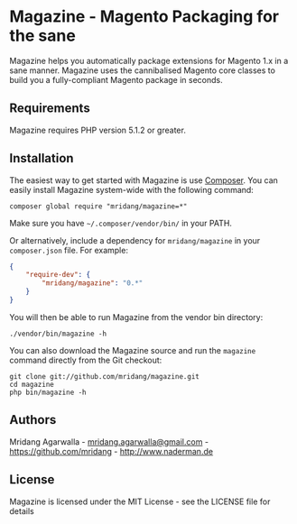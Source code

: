 # Magazine - Magento Packaging for the sane

Magazine helps you automatically package extensions for Magento 1.x in a sane manner. Magazine uses the cannibalised Magento core classes to build you a fully-compliant Magento package in seconds.

Requirements
------------

Magazine requires PHP version 5.1.2 or greater.

Installation
------------

The easiest way to get started with Magazine is use [Composer](http://getcomposer.org/). You can easily install Magazine system-wide with the following command:

    composer global require "mridang/magazine=*"

Make sure you have `~/.composer/vendor/bin/` in your PATH.

Or alternatively, include a dependency for `mridang/magazine` in your `composer.json` file. For example:

```json
{
    "require-dev": {
        "mridang/magazine": "0.*"
    }
}
```

You will then be able to run Magazine from the vendor bin directory:

    ./vendor/bin/magazine -h

You can also download the Magazine source and run the `magazine` command directly from the Git checkout:

    git clone git://github.com/mridang/magazine.git
    cd magazine
    php bin/magazine -h

Authors
-------

Mridang Agarwalla - <mridang.agarwalla@gmail.com> - <https://github.com/mridang> - <http://www.naderman.de><br />

License
-------

Magazine is licensed under the MIT License - see the LICENSE file for details
